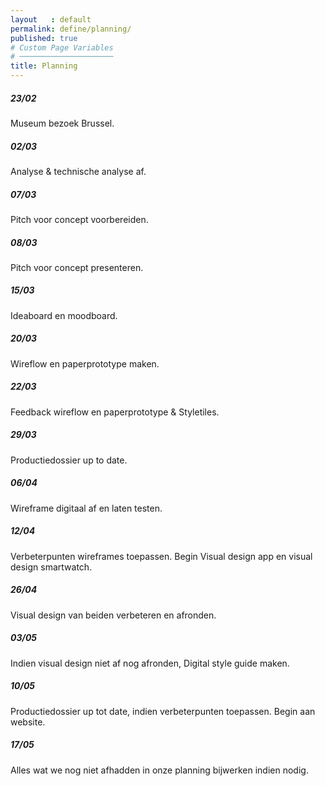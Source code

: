 ```yaml
---
layout   : default
permalink: define/planning/
published: true
# Custom Page Variables
# ─────────────────────
title: Planning
---
```

##### 23/02 
Museum bezoek Brussel.  
##### 02/03 
Analyse & technische analyse af.  
##### 07/03 
Pitch voor concept voorbereiden.  
##### 08/03 
Pitch voor concept presenteren.  
##### 15/03 
Ideaboard en moodboard.  
##### 20/03 
Wireflow en paperprototype maken.  
##### 22/03 
Feedback wireflow en paperprototype & Styletiles.  
##### 29/03 
Productiedossier up to date.  
##### 06/04 
Wireframe digitaal af en laten testen.  
##### 12/04 
Verbeterpunten wireframes toepassen. Begin Visual design app en visual design smartwatch.  
##### 26/04 
Visual design van beiden verbeteren en afronden.  
##### 03/05 
Indien visual design niet af nog afronden, Digital style guide maken.  
##### 10/05 
Productiedossier up tot date, indien verbeterpunten toepassen. Begin aan website.  
##### 17/05 
Alles wat we nog niet afhadden in onze planning bijwerken indien nodig.  
